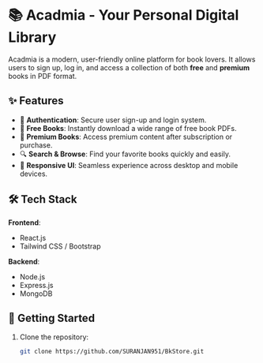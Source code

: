 # 📚 Acadmia - Your Personal Digital Library

Acadmia is a modern, user-friendly online platform for book lovers. It allows users to sign up, log in, and access a collection of both **free** and **premium** books in PDF format.

## ✨ Features

- 🔐 **Authentication**: Secure user sign-up and login system.
- 📘 **Free Books**: Instantly download a wide range of free book PDFs.
- 💎 **Premium Books**: Access premium content after subscription or purchase.
- 🔍 **Search & Browse**: Find your favorite books quickly and easily.
- 📄 **Responsive UI**: Seamless experience across desktop and mobile devices.

## 🛠️ Tech Stack

**Frontend**:  
- React.js  
- Tailwind CSS / Bootstrap  

**Backend**:  
- Node.js  
- Express.js  
- MongoDB   

## 🚀 Getting Started

1. Clone the repository:
   ```bash
   git clone https://github.com/SURANJAN951/BkStore.git
